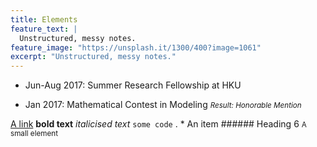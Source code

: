 ```yaml
---
title: Elements
feature_text: |
  Unstructured, messy notes.
feature_image: "https://unsplash.it/1300/400?image=1061"
excerpt: "Unstructured, messy notes."
---
```


* Jun-Aug 2017: Summer Research Fellowship at HKU  


* Jan     2017: Mathematical Contest in Modeling  <small>_Result: Honorable Mention_</small>  



[A link](https://david.darn.es "A link")  **bold text**  _italicised text_  `some code` . * An item ###### Heading 6 <small>A small element</small>

